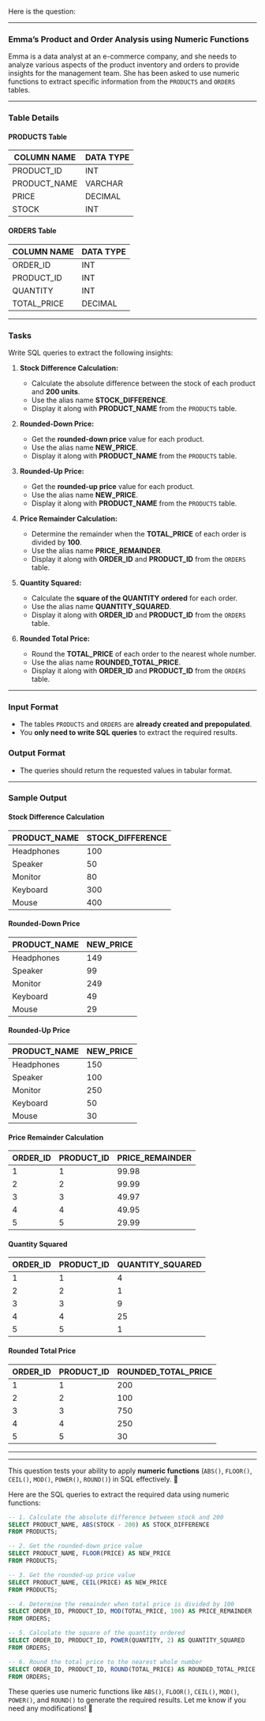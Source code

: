 Here is the question:  

---

### **Emma’s Product and Order Analysis using Numeric Functions**  

Emma is a data analyst at an e-commerce company, and she needs to analyze various aspects of the product inventory and orders to provide insights for the management team. She has been asked to use numeric functions to extract specific information from the `PRODUCTS` and `ORDERS` tables.  

---

### **Table Details**  

#### **PRODUCTS Table**
| COLUMN NAME  | DATA TYPE |
|-------------|----------|
| PRODUCT_ID  | INT      |
| PRODUCT_NAME | VARCHAR |
| PRICE       | DECIMAL  |
| STOCK       | INT      |

#### **ORDERS Table**
| COLUMN NAME  | DATA TYPE |
|-------------|----------|
| ORDER_ID    | INT      |
| PRODUCT_ID  | INT      |
| QUANTITY    | INT      |
| TOTAL_PRICE | DECIMAL  |

---

### **Tasks**  

Write SQL queries to extract the following insights:  

1. **Stock Difference Calculation:**  
   - Calculate the absolute difference between the stock of each product and **200 units**.  
   - Use the alias name **STOCK_DIFFERENCE**.  
   - Display it along with **PRODUCT_NAME** from the `PRODUCTS` table.  

2. **Rounded-Down Price:**  
   - Get the **rounded-down price** value for each product.  
   - Use the alias name **NEW_PRICE**.  
   - Display it along with **PRODUCT_NAME** from the `PRODUCTS` table.  

3. **Rounded-Up Price:**  
   - Get the **rounded-up price** value for each product.  
   - Use the alias name **NEW_PRICE**.  
   - Display it along with **PRODUCT_NAME** from the `PRODUCTS` table.  

4. **Price Remainder Calculation:**  
   - Determine the remainder when the **TOTAL_PRICE** of each order is divided by **100**.  
   - Use the alias name **PRICE_REMAINDER**.  
   - Display it along with **ORDER_ID** and **PRODUCT_ID** from the `ORDERS` table.  

5. **Quantity Squared:**  
   - Calculate the **square of the QUANTITY ordered** for each order.  
   - Use the alias name **QUANTITY_SQUARED**.  
   - Display it along with **ORDER_ID** and **PRODUCT_ID** from the `ORDERS` table.  

6. **Rounded Total Price:**  
   - Round the **TOTAL_PRICE** of each order to the nearest whole number.  
   - Use the alias name **ROUNDED_TOTAL_PRICE**.  
   - Display it along with **ORDER_ID** and **PRODUCT_ID** from the `ORDERS` table.  

---

### **Input Format**  
- The tables `PRODUCTS` and `ORDERS` are **already created and prepopulated**.  
- You **only need to write SQL queries** to extract the required results.  

### **Output Format**  
- The queries should return the requested values in tabular format.  

---

### **Sample Output**  

#### **Stock Difference Calculation**
| PRODUCT_NAME | STOCK_DIFFERENCE |
|-------------|-----------------|
| Headphones  | 100             |
| Speaker     | 50              |
| Monitor     | 80              |
| Keyboard    | 300             |
| Mouse       | 400             |

#### **Rounded-Down Price**
| PRODUCT_NAME | NEW_PRICE |
|-------------|----------|
| Headphones  | 149      |
| Speaker     | 99       |
| Monitor     | 249      |
| Keyboard    | 49       |
| Mouse       | 29       |

#### **Rounded-Up Price**
| PRODUCT_NAME | NEW_PRICE |
|-------------|----------|
| Headphones  | 150      |
| Speaker     | 100      |
| Monitor     | 250      |
| Keyboard    | 50       |
| Mouse       | 30       |

#### **Price Remainder Calculation**
| ORDER_ID | PRODUCT_ID | PRICE_REMAINDER |
|---------|-----------|----------------|
| 1       | 1         | 99.98          |
| 2       | 2         | 99.99          |
| 3       | 3         | 49.97          |
| 4       | 4         | 49.95          |
| 5       | 5         | 29.99          |

#### **Quantity Squared**
| ORDER_ID | PRODUCT_ID | QUANTITY_SQUARED |
|---------|-----------|-----------------|
| 1       | 1         | 4               |
| 2       | 2         | 1               |
| 3       | 3         | 9               |
| 4       | 4         | 25              |
| 5       | 5         | 1               |

#### **Rounded Total Price**
| ORDER_ID | PRODUCT_ID | ROUNDED_TOTAL_PRICE |
|---------|-----------|--------------------|
| 1       | 1         | 200                |
| 2       | 2         | 100                |
| 3       | 3         | 750                |
| 4       | 4         | 250                |
| 5       | 5         | 30                 |

---

---

This question tests your ability to apply **numeric functions** (`ABS()`, `FLOOR()`, `CEIL()`, `MOD()`, `POWER()`, `ROUND()`) in SQL effectively. 🚀

Here are the SQL queries to extract the required data using numeric functions:  

```sql
-- 1. Calculate the absolute difference between stock and 200
SELECT PRODUCT_NAME, ABS(STOCK - 200) AS STOCK_DIFFERENCE 
FROM PRODUCTS;

-- 2. Get the rounded-down price value
SELECT PRODUCT_NAME, FLOOR(PRICE) AS NEW_PRICE 
FROM PRODUCTS;

-- 3. Get the rounded-up price value
SELECT PRODUCT_NAME, CEIL(PRICE) AS NEW_PRICE 
FROM PRODUCTS;

-- 4. Determine the remainder when total price is divided by 100
SELECT ORDER_ID, PRODUCT_ID, MOD(TOTAL_PRICE, 100) AS PRICE_REMAINDER 
FROM ORDERS;

-- 5. Calculate the square of the quantity ordered
SELECT ORDER_ID, PRODUCT_ID, POWER(QUANTITY, 2) AS QUANTITY_SQUARED 
FROM ORDERS;

-- 6. Round the total price to the nearest whole number
SELECT ORDER_ID, PRODUCT_ID, ROUND(TOTAL_PRICE) AS ROUNDED_TOTAL_PRICE 
FROM ORDERS;
```

These queries use numeric functions like `ABS()`, `FLOOR()`, `CEIL()`, `MOD()`, `POWER()`, and `ROUND()` to generate the required results. Let me know if you need any modifications! 🚀